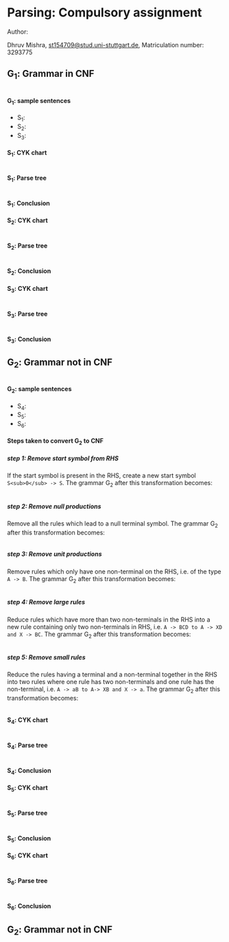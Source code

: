 # Parsing: Compulsory assignment

Author:

Dhruv Mishra, st154709@stud.uni-stuttgart.de, Matriculation number: 3293775

## G<sub>1</sub>: Grammar in CNF
```
```

#### G<sub>1</sub>: sample sentences
-  S<sub>1</sub>:
-  S<sub>2</sub>:
-  S<sub>3</sub>:

#### S<sub>1</sub>: CYK chart
```
```

#### S<sub>1</sub>: Parse tree
```
```

#### S<sub>1</sub>: Conclusion


#### S<sub>2</sub>: CYK chart
```
```

#### S<sub>2</sub>: Parse tree
```
```

#### S<sub>2</sub>: Conclusion


#### S<sub>3</sub>: CYK chart
```
```

#### S<sub>3</sub>: Parse tree
```
```

#### S<sub>3</sub>: Conclusion



## G<sub>2</sub>: Grammar not in CNF
```
```

#### G<sub>2</sub>: sample sentences
-  S<sub>4</sub>:
-  S<sub>5</sub>:
-  S<sub>6</sub>:

#### Steps taken to convert G<sub>2</sub> to CNF
##### step 1: Remove start symbol from RHS
If the start symbol is present in the RHS, create a new start symbol ``S<sub>0</sub> -> S``. The grammar G<sub>2</sub> after this transformation becomes:
```
```

##### step 2: Remove null productions
Remove all the rules which lead to a null terminal symbol. The grammar G<sub>2</sub> after this transformation becomes:
```
```

##### step 3: Remove unit productions
Remove rules which only have one non-terminal on the RHS, i.e. of the type ``A -> B``. The grammar G<sub>2</sub> after this transformation becomes:
```
```

##### step 4: Remove large rules
Reduce rules which have more than two non-terminals in the RHS into a new rule containing only two non-terminals in RHS, i.e. ``A -> BCD to A -> XD and X -> BC``. The grammar G<sub>2</sub> after this transformation becomes:
```
```

##### step 5: Remove small rules
Reduce the rules having a terminal and a non-terminal together in the RHS into two rules where one rule has two non-terminals and one rule has the non-terminal, i.e. ``A -> aB to A-> XB and X -> a``. The grammar G<sub>2</sub> after this transformation becomes:
```
```

#### S<sub>4</sub>: CYK chart
```
```

#### S<sub>4</sub>: Parse tree
```
```

#### S<sub>4</sub>: Conclusion


#### S<sub>5</sub>: CYK chart
```
```

#### S<sub>5</sub>: Parse tree
```
```

#### S<sub>5</sub>: Conclusion


#### S<sub>6</sub>: CYK chart
```
```

#### S<sub>6</sub>: Parse tree
```
```

#### S<sub>6</sub>: Conclusion



## G<sub>2</sub>: Grammar not in CNF
```
```
